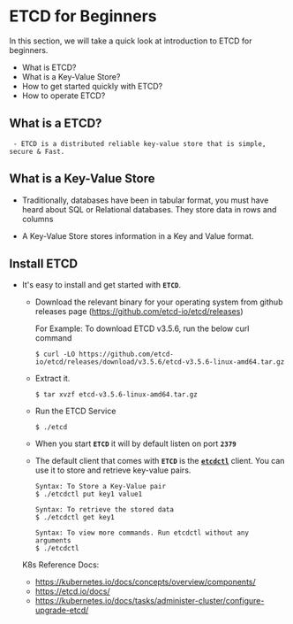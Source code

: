 # ETCD for Beginners

  In this section, we will take a quick look at introduction to ETCD for beginners.
  - What is ETCD?
  - What is a Key-Value Store?
  - How to get started quickly with ETCD?
  - How to operate ETCD?

 ## What is a ETCD?
     - ETCD is a distributed reliable key-value store that is simple, secure & Fast.

## What is a Key-Value Store
   - Traditionally, databases have been in tabular format, you must have heard about SQL or Relational databases. They store data in rows and columns
     
   - A Key-Value Store stores information in a Key and Value format.

## Install ETCD
   - It's easy to install and get started with **`ETCD`**.
     - Download the relevant binary for your operating system from github releases page (https://github.com/etcd-io/etcd/releases)

       For Example: To download ETCD v3.5.6, run the below curl command

       ```
       $ curl -LO https://github.com/etcd-io/etcd/releases/download/v3.5.6/etcd-v3.5.6-linux-amd64.tar.gz
       ```
     - Extract it.
       ```
       $ tar xvzf etcd-v3.5.6-linux-amd64.tar.gz
       ```
     - Run the ETCD Service
       ```
       $ ./etcd
       ```
     - When you start **`ETCD`** it will by default listen on port **`2379`**
      - The default client that comes with **`ETCD`** is the [**`etcdctl`**](https://github.com/etcd-io/etcd/tree/main/etcdctl) client. You can use it to store and retrieve key-value pairs.
        ```
        Syntax: To Store a Key-Value pair
        $ ./etcdctl put key1 value1
        ```
        ```
        Syntax: To retrieve the stored data
        $ ./etcdctl get key1
        ```
        ```
        Syntax: To view more commands. Run etcdctl without any arguments
        $ ./etcdctl
        ```

       K8s Reference Docs:
       - https://kubernetes.io/docs/concepts/overview/components/
       - https://etcd.io/docs/
       - https://kubernetes.io/docs/tasks/administer-cluster/configure-upgrade-etcd/

